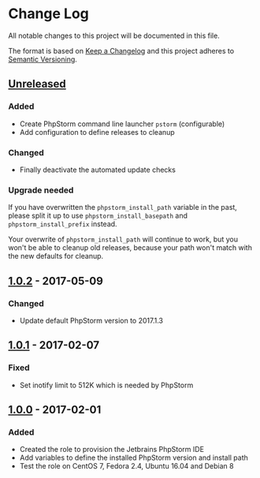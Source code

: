 # Change Log
All notable changes to this project will be documented in this file.

The format is based on [Keep a Changelog](http://keepachangelog.com/) 
and this project adheres to [Semantic Versioning](http://semver.org/).

## [Unreleased]
### Added
- Create PhpStorm command line launcher `pstorm` (configurable)
- Add configuration to define releases to cleanup

### Changed
- Finally deactivate the automated update checks

### Upgrade needed

If you have overwritten the `phpstorm_install_path` variable in the past, please split it up to use `phpstorm_install_basepath` and `phpstorm_install_prefix` instead.

Your overwrite of `phpstorm_install_path` will continue to work, but you won't be able to cleanup old releases, because your path won't match with the new defaults for cleanup. 

## [1.0.2] - 2017-05-09
### Changed
- Update default PhpStorm version to 2017.1.3

## [1.0.1] - 2017-02-07
### Fixed
- Set inotify limit to 512K which is needed by PhpStorm

## [1.0.0] - 2017-02-01
### Added
- Created the role to provision the Jetbrains PhpStorm IDE
- Add variables to define the installed PhpStorm version and install path
- Test the role on CentOS 7, Fedora 2.4, Ubuntu 16.04 and Debian 8

[Unreleased]: https://github.com/pixelart/ansible-role-phpstorm/compare/1.0.2...HEAD
[1.0.2]: https://github.com/pixelart/ansible-role-phpstorm/compare/1.0.1...1.0.2
[1.0.1]: https://github.com/pixelart/ansible-role-phpstorm/compare/1.0.0...1.0.1
[1.0.0]: https://github.com/pixelart/ansible-role-phpstorm/compare/d4b3ad1...1.0.0
